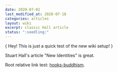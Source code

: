 ```yaml
---
date: 2020-07-01
last_modified_at: 2020-07-18
categories: articles
layout: wiki
excerpt: classic Hall article
status: ":seedling:"
---
```

{ Hey! This is just a quick test of the new wiki setup! }  

Stuart Hall's article "New Identities" is great.  

Root relative link test: [hooks-buddhism](/wiki/articles/hooks-buddhism).  